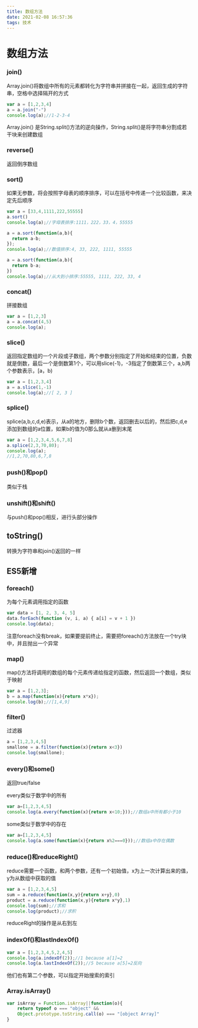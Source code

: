 ```yaml
---
title: 数组方法
date: 2021-02-08 16:57:36
tags: 技术
---
```

# 数组方法

### join()

Array.join()将数组中所有的元素都转化为字符串并拼接在一起，返回生成的字符串，空格中选择隔开的方式

```js
var a = [1,2,3,4]
a = a.join("-")
console.log(a);//1-2-3-4
```

Array.join() 是String.split()方法的逆向操作，String.split()是将字符串分割成若干块来创建数组



### reverse()

返回倒序数组



### sort()

如果无参数，将会按照字母表的顺序排序，可以在括号中传递一个比较函数，来决定先后顺序

```js
var a = [33,4,1111,222,55555]
a.sort()
console.log(a);//字母表排序:1111，222，33，4，55555

a = a.sort(function(a,b){
  return a-b;
});
console.log(a);//数值排序:4, 33, 222, 1111, 55555

a = a.sort(function(a,b){
  return b-a;
})
console.log(a);//从大到小排序:55555, 1111, 222, 33, 4
```



### concat()

拼接数组

```js
var a = [1,2,3]
a = a.concat(4,5)
console.log(a);
```



### slice()

返回指定数组的一个片段或子数组，两个参数分别指定了开始和结束的位置，负数就是倒数，最后一个是倒数第1个，可以用slice(-1)，-3指定了倒数第三个，a,b两个参数表示，[a，b)

```js
var a = [1,2,3,4]
a = a.slice(1,-1)
console.log(a);//[ 2, 3 ]
```



### splice()

splice(a,b,c,d,e)表示，从a的地方，删除b个数，返回删去以后的，然后把c,d,e添加到数组的a位置，如果b的值为0那么就从a删到末尾

```js
var a = [1,2,3,4,5,6,7,8]
a.splice(2,3,70,80);
console.log(a);
//1,2,70,80,6,7,8
```



### push()和pop()

类似于栈



### unshift()和shift()

与push()和pop()相反，进行头部分操作



## toString()

转换为字符串和join()返回的一样



## ES5新增

### foreach()

为每个元素调用指定的函数

```js
var data = [1, 2, 3, 4, 5]
data.forEach(function (v, i, a) { a[i] = v + 1 })
console.log(data);
```

注意foreach没有break，如果要提前终止，需要把foreach()方法放在一个try块中，并且抛出一个异常



### map()

map()方法将调用的数组的每个元素传递给指定的函数，然后返回一个数组，类似于映射

```js
var a = [1,2,3];
b = a.map(function(x){return x*x});
console.log(b);//[1,4,9]
```



### filter()

过滤器

```js
a = [1,2,3,4,5]
smallone = a.filter(function(x){return x<3})
console.log(smallone);
```



### every()和some()

返回true/false

every类似于数学中的所有

```js
var a=[1,2,3,4,5]
console.log(a.every(function(x){return x<10;}));//数组a中所有都小于10
```

some类似于数学中的存在

```js
var a=[1,2,3,4,5]
console.log(a.some(function(x){return x%2===0}));//数组a中存在偶数
```



### reduce()和reduceRight()

reduce需要一个函数，和两个参数，还有一个初始值，x为上一次计算出来的值，y为从数组中获取的值

```js
var a = [1,2,3,4,5]
sum = a.reduce(function(x,y){return x+y},0)
product = a.reduce(function(x,y){return x*y},1)
console.log(sum);//求和
console.log(product);//求积
```

reduceRight的操作是从右到左



### indexOf()和lastIndexOf()

```js
var a = [1,2,3,4,5,2,4,5]
console.log(a.indexOf(2));//1 because a[1]=2
console.log(a.lastIndexOf(2));//5 because a[5]=2反向
```

他们也有第二个参数，可以指定开始搜索的索引



### Array.isArray()

```js
var isArray = Function.isArray||function(o){
    return typeof o === "object" &&
    Object.prototype.toString.call(o) === "[object Array]"
}
```
